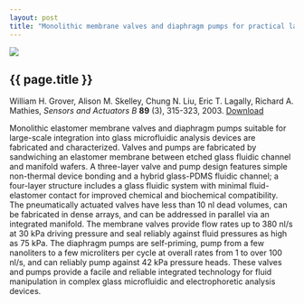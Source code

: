 ```yaml
---
layout: post
title: "Monolithic membrane valves and diaphragm pumps for practical large-scale integration into glass microfluidic devices"
---
```


[![](http://wgrover.com/images/monolithic_membrane_valves.gif)](pdfs/monolithic_membrane_valves.pdf)

{{ page.title }}
----------------

William H. Grover, Alison M. Skelley, Chung N. Liu, Eric T. Lagally, Richard A. Mathies, *Sensors and Actuators B* **89** (3), 315-323, 2003. [Download](pdfs/monolithic_membrane_valves.pdf)

Monolithic elastomer membrane valves and diaphragm pumps suitable for large-scale integration into glass microfluidic analysis devices are fabricated and characterized. Valves and pumps are fabricated by sandwiching an elastomer membrane between etched glass fluidic channel and manifold wafers. A three-layer valve and pump design features simple non-thermal device bonding and a hybrid glass-PDMS fluidic channel; a four-layer structure includes a glass fluidic system with minimal fluid-elastomer contact for improved chemical and biochemical compatibility. The pneumatically actuated valves have less than 10 nl dead volumes, can be fabricated in dense arrays, and can be addressed in parallel via an integrated manifold. The membrane valves provide flow rates up to 380 nl/s at 30 kPa driving pressure and seal reliably against fluid pressures as high as 75 kPa. The diaphragm pumps are self-priming, pump from a few nanoliters to a few microliters per cycle at overall rates from 1 to over 100 nl/s, and can reliably pump against 42 kPa pressure heads. These valves and pumps provide a facile and reliable integrated technology for fluid manipulation in complex glass microfluidic and electrophoretic analysis devices.